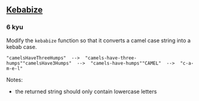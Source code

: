 <h2><a href=https://www.codewars.com/kata/57f8ff867a28db569e000c4a/train/javascript target="_blank">Kebabize</a></h2><h3>6 kyu</h3><p>Modify the <code>kebabize</code> function so that it converts a camel case string into a kebab case.</p><pre><code>"camelsHaveThreeHumps"  --&gt;  "camels-have-three-humps""camelsHave3Humps"  --&gt;  "camels-have-humps""CAMEL"  --&gt;  "c-a-m-e-l"</code></pre><p>Notes:</p><ul><li>the returned string should only contain lowercase letters</li></ul>